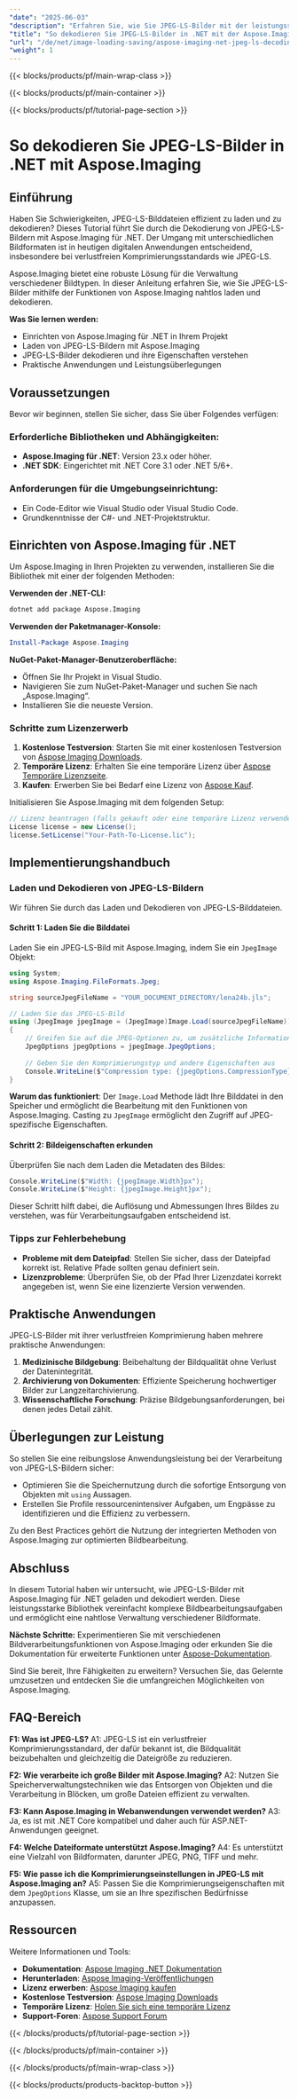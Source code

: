 ```yaml
---
"date": "2025-06-03"
"description": "Erfahren Sie, wie Sie JPEG-LS-Bilder mit der leistungsstarken Aspose.Imaging-Bibliothek für .NET mühelos dekodieren und verarbeiten. Folgen Sie dieser Anleitung für eine reibungslose Bildverarbeitung."
"title": "So dekodieren Sie JPEG-LS-Bilder in .NET mit der Aspose.Imaging-Bibliothek"
"url": "/de/net/image-loading-saving/aspose-imaging-net-jpeg-ls-decoding-guide/"
"weight": 1
---
```


{{< blocks/products/pf/main-wrap-class >}}

{{< blocks/products/pf/main-container >}}

{{< blocks/products/pf/tutorial-page-section >}}
# So dekodieren Sie JPEG-LS-Bilder in .NET mit Aspose.Imaging

## Einführung

Haben Sie Schwierigkeiten, JPEG-LS-Bilddateien effizient zu laden und zu dekodieren? Dieses Tutorial führt Sie durch die Dekodierung von JPEG-LS-Bildern mit Aspose.Imaging für .NET. Der Umgang mit unterschiedlichen Bildformaten ist in heutigen digitalen Anwendungen entscheidend, insbesondere bei verlustfreien Komprimierungsstandards wie JPEG-LS.

Aspose.Imaging bietet eine robuste Lösung für die Verwaltung verschiedener Bildtypen. In dieser Anleitung erfahren Sie, wie Sie JPEG-LS-Bilder mithilfe der Funktionen von Aspose.Imaging nahtlos laden und dekodieren.

**Was Sie lernen werden:**
- Einrichten von Aspose.Imaging für .NET in Ihrem Projekt
- Laden von JPEG-LS-Bildern mit Aspose.Imaging
- JPEG-LS-Bilder dekodieren und ihre Eigenschaften verstehen
- Praktische Anwendungen und Leistungsüberlegungen

## Voraussetzungen

Bevor wir beginnen, stellen Sie sicher, dass Sie über Folgendes verfügen:

### Erforderliche Bibliotheken und Abhängigkeiten:
- **Aspose.Imaging für .NET**: Version 23.x oder höher.
- **.NET SDK**: Eingerichtet mit .NET Core 3.1 oder .NET 5/6+.

### Anforderungen für die Umgebungseinrichtung:
- Ein Code-Editor wie Visual Studio oder Visual Studio Code.
- Grundkenntnisse der C#- und .NET-Projektstruktur.

## Einrichten von Aspose.Imaging für .NET

Um Aspose.Imaging in Ihren Projekten zu verwenden, installieren Sie die Bibliothek mit einer der folgenden Methoden:

**Verwenden der .NET-CLI:**
```bash
dotnet add package Aspose.Imaging
```

**Verwenden der Paketmanager-Konsole:**
```powershell
Install-Package Aspose.Imaging
```

**NuGet-Paket-Manager-Benutzeroberfläche:**
- Öffnen Sie Ihr Projekt in Visual Studio.
- Navigieren Sie zum NuGet-Paket-Manager und suchen Sie nach „Aspose.Imaging“.
- Installieren Sie die neueste Version.

### Schritte zum Lizenzerwerb
1. **Kostenlose Testversion**: Starten Sie mit einer kostenlosen Testversion von [Aspose Imaging Downloads](https://releases.aspose.com/imaging/net/).
2. **Temporäre Lizenz**: Erhalten Sie eine temporäre Lizenz über [Aspose Temporäre Lizenzseite](https://purchase.aspose.com/temporary-license/).
3. **Kaufen**: Erwerben Sie bei Bedarf eine Lizenz von [Aspose Kauf](https://purchase.aspose.com/buy).

Initialisieren Sie Aspose.Imaging mit dem folgenden Setup:
```csharp
// Lizenz beantragen (falls gekauft oder eine temporäre Lizenz verwendet wird)
License license = new License();
license.SetLicense("Your-Path-To-License.lic");
```

## Implementierungshandbuch

### Laden und Dekodieren von JPEG-LS-Bildern

Wir führen Sie durch das Laden und Dekodieren von JPEG-LS-Bilddateien.

#### Schritt 1: Laden Sie die Bilddatei
Laden Sie ein JPEG-LS-Bild mit Aspose.Imaging, indem Sie ein `JpegImage` Objekt:
```csharp
using System;
using Aspose.Imaging.FileFormats.Jpeg;

string sourceJpegFileName = "YOUR_DOCUMENT_DIRECTORY/lena24b.jls";

// Laden Sie das JPEG-LS-Bild
using (JpegImage jpegImage = (JpegImage)Image.Load(sourceJpegFileName))
{
    // Greifen Sie auf die JPEG-Optionen zu, um zusätzliche Informationen zu erhalten
    JpegOptions jpegOptions = jpegImage.JpegOptions;
    
    // Geben Sie den Komprimierungstyp und andere Eigenschaften aus
    Console.WriteLine($"Compression type: {jpegOptions.CompressionType}");
}
```
**Warum das funktioniert**: Der `Image.Load` Methode lädt Ihre Bilddatei in den Speicher und ermöglicht die Bearbeitung mit den Funktionen von Aspose.Imaging. Casting zu `JpegImage` ermöglicht den Zugriff auf JPEG-spezifische Eigenschaften.

#### Schritt 2: Bildeigenschaften erkunden
Überprüfen Sie nach dem Laden die Metadaten des Bildes:
```csharp
Console.WriteLine($"Width: {jpegImage.Width}px");
Console.WriteLine($"Height: {jpegImage.Height}px");
```
Dieser Schritt hilft dabei, die Auflösung und Abmessungen Ihres Bildes zu verstehen, was für Verarbeitungsaufgaben entscheidend ist.

### Tipps zur Fehlerbehebung
- **Probleme mit dem Dateipfad**: Stellen Sie sicher, dass der Dateipfad korrekt ist. Relative Pfade sollten genau definiert sein.
- **Lizenzprobleme**: Überprüfen Sie, ob der Pfad Ihrer Lizenzdatei korrekt angegeben ist, wenn Sie eine lizenzierte Version verwenden.

## Praktische Anwendungen

JPEG-LS-Bilder mit ihrer verlustfreien Komprimierung haben mehrere praktische Anwendungen:
1. **Medizinische Bildgebung**: Beibehaltung der Bildqualität ohne Verlust der Datenintegrität.
2. **Archivierung von Dokumenten**: Effiziente Speicherung hochwertiger Bilder zur Langzeitarchivierung.
3. **Wissenschaftliche Forschung**: Präzise Bildgebungsanforderungen, bei denen jedes Detail zählt.

## Überlegungen zur Leistung
So stellen Sie eine reibungslose Anwendungsleistung bei der Verarbeitung von JPEG-LS-Bildern sicher:
- Optimieren Sie die Speichernutzung durch die sofortige Entsorgung von Objekten mit `using` Aussagen.
- Erstellen Sie Profile ressourcenintensiver Aufgaben, um Engpässe zu identifizieren und die Effizienz zu verbessern.

Zu den Best Practices gehört die Nutzung der integrierten Methoden von Aspose.Imaging zur optimierten Bildbearbeitung.

## Abschluss

In diesem Tutorial haben wir untersucht, wie JPEG-LS-Bilder mit Aspose.Imaging für .NET geladen und dekodiert werden. Diese leistungsstarke Bibliothek vereinfacht komplexe Bildbearbeitungsaufgaben und ermöglicht eine nahtlose Verwaltung verschiedener Bildformate.

**Nächste Schritte:**
Experimentieren Sie mit verschiedenen Bildverarbeitungsfunktionen von Aspose.Imaging oder erkunden Sie die Dokumentation für erweiterte Funktionen unter [Aspose-Dokumentation](https://reference.aspose.com/imaging/net/).

Sind Sie bereit, Ihre Fähigkeiten zu erweitern? Versuchen Sie, das Gelernte umzusetzen und entdecken Sie die umfangreichen Möglichkeiten von Aspose.Imaging.

## FAQ-Bereich

**F1: Was ist JPEG-LS?**
A1: JPEG-LS ist ein verlustfreier Komprimierungsstandard, der dafür bekannt ist, die Bildqualität beizubehalten und gleichzeitig die Dateigröße zu reduzieren.

**F2: Wie verarbeite ich große Bilder mit Aspose.Imaging?**
A2: Nutzen Sie Speicherverwaltungstechniken wie das Entsorgen von Objekten und die Verarbeitung in Blöcken, um große Dateien effizient zu verwalten.

**F3: Kann Aspose.Imaging in Webanwendungen verwendet werden?**
A3: Ja, es ist mit .NET Core kompatibel und daher auch für ASP.NET-Anwendungen geeignet.

**F4: Welche Dateiformate unterstützt Aspose.Imaging?**
A4: Es unterstützt eine Vielzahl von Bildformaten, darunter JPEG, PNG, TIFF und mehr.

**F5: Wie passe ich die Komprimierungseinstellungen in JPEG-LS mit Aspose.Imaging an?**
A5: Passen Sie die Komprimierungseigenschaften mit dem `JpegOptions` Klasse, um sie an Ihre spezifischen Bedürfnisse anzupassen.

## Ressourcen
Weitere Informationen und Tools:
- **Dokumentation**: [Aspose Imaging .NET Dokumentation](https://reference.aspose.com/imaging/net/)
- **Herunterladen**: [Aspose Imaging-Veröffentlichungen](https://releases.aspose.com/imaging/net/)
- **Lizenz erwerben**: [Aspose Imaging kaufen](https://purchase.aspose.com/buy)
- **Kostenlose Testversion**: [Aspose Imaging Downloads](https://releases.aspose.com/imaging/net/)
- **Temporäre Lizenz**: [Holen Sie sich eine temporäre Lizenz](https://purchase.aspose.com/temporary-license/)
- **Support-Foren**: [Aspose Support Forum](https://forum.aspose.com/c/imaging/10)

{{< /blocks/products/pf/tutorial-page-section >}}

{{< /blocks/products/pf/main-container >}}

{{< /blocks/products/pf/main-wrap-class >}}

{{< blocks/products/products-backtop-button >}}